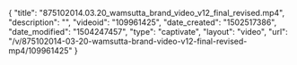 {
    "title": "875102014.03.20_wamsutta_brand_video_v12_final_revised.mp4",
    "description": "",
    "videoid": "109961425",
    "date_created": "1502517386",
    "date_modified": "1504247457",
    "type": "captivate",
    "layout": "video",
    "url": "\/v\/875102014-03-20-wamsutta-brand-video-v12-final-revised-mp4\/109961425"
}